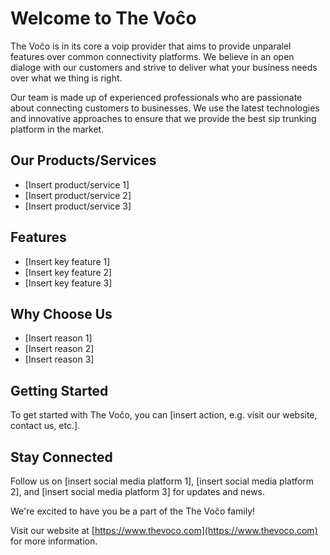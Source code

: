# Welcome to The Voĉo

The Voĉo is in its core a voip provider that aims to provide unparalel features over common connectivity platforms. We believe in an open dialoge with our customers and strive to deliver what your business needs over what we thing is right.

Our team is made up of experienced professionals who are passionate about connecting customers to businesses. We use the latest technologies and innovative approaches to ensure that we provide the best sip trunking platform in the market.

## Our Products/Services
- [Insert product/service 1]
- [Insert product/service 2]
- [Insert product/service 3]

## Features
- [Insert key feature 1]
- [Insert key feature 2]
- [Insert key feature 3]

## Why Choose Us
- [Insert reason 1]
- [Insert reason 2]
- [Insert reason 3]

## Getting Started
To get started with The Voĉo, you can [insert action, e.g. visit our website, contact us, etc.].

## Stay Connected
Follow us on [insert social media platform 1], [insert social media platform 2], and [insert social media platform 3] for updates and news.

We're excited to have you be a part of the The Voĉo family!

Visit our website at [https://www.thevoco.com](https://www.thevoco.com) for more information.
